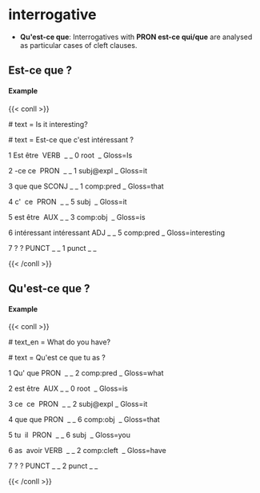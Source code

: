 # interrogative
* **Qu'est-ce que**: Interrogatives with **PRON est-ce qui/que** are analysed as particular cases of cleft clauses.

## Est-ce que ?

<!-- tabs:start -->
#### **Example**
{{< conll >}}

\# text = Is it interesting?

\# text = Est-ce que c'est intéressant ?

1 Est être  VERB  _ _ 0 root  _ Gloss=Is

2 -ce ce  PRON  _ _ 1 subj@expl _ Gloss=it

3 que que SCONJ _ _ 1 comp:pred _ Gloss=that

4 c'  ce  PRON  _ _ 5 subj  _ Gloss=it

5 est être  AUX _ _ 3 comp:obj  _ Gloss=is

6 intéressant intéressant ADJ _ _ 5 comp:pred _ Gloss=interesting

7 ? ? PUNCT _ _ 1 punct _ _

{{< /conll >}}
<!-- tabs:end -->
  
## Qu'est-ce que ?

<!-- tabs:start -->
#### **Example**
{{< conll >}}

\# text_en = What do you have?

\# text = Qu'est ce que tu as ?

1 Qu' que PRON  _ _ 2 comp:pred _ Gloss=what

2 est être  AUX _ _ 0 root  _ Gloss=is

3 ce  ce  PRON  _ _ 2 subj@expl _ Gloss=it

4 que que PRON  _ _ 6 comp:obj  _ Gloss=that

5 tu  il  PRON  _ _ 6 subj  _ Gloss=you

6 as  avoir VERB  _ _ 2 comp:cleft  _ Gloss=have

7 ? ? PUNCT _ _ 2 punct _ _

{{< /conll >}}
<!-- tabs:end -->